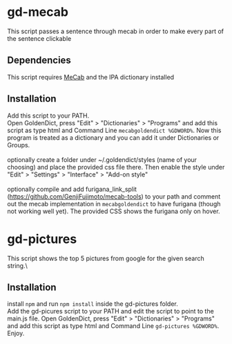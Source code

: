 

# gd-mecab
This script passes a sentence through mecab in order to make every part of the sentence clickable
## Dependencies
This script requires [MeCab](https://taku910.github.io/mecab/) and the IPA dictionary installed
## Installation
Add this script to your PATH.\
Open GoldenDict, press "Edit" > "Dictionaries" > "Programs" and add this script as type html and Command Line `mecabgoldendict %GDWORD%`. Now this program is treated as a dictionary and you can add it under Dictionaries or Groups.\
\
optionally create a folder under ~/.goldendict/styles (name of your choosing) and place the provided css file there. Then enable the style under "Edit" > "Settings" > "Interface" > "Add-on style"\
\
optionally compile and add furigana_link_split (https://github.com/GenjiFujimoto/mecab-tools) to your path and comment out the mecab implementation in `mecabgoldendict` to have furigana (though not working well yet). The provided CSS shows the furigana only on hover.

# gd-pictures
This script shows the top 5 pictures from google for the given search string.\

## Installation
install `npm` and run `npm install` inside the gd-pictures folder.\
Add the gd-picures script to your PATH and edit the script to point to the main.js file.
Open GoldenDict, press "Edit" > "Dictionaries" > "Programs" and add this script as type html and Command Line `gd-pictures %GDWORD%`. Enjoy.

